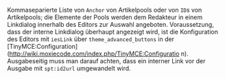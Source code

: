 Kommaseparierte Liste von `Anchor` von Artikelpools oder von `ID`s von
Artikelpools; die Elemente der Pools werden dem Redakteur in einem Linkdialog
innerhalb des Editors zur Auswahl angeboten. Voraussetzung, dass der interne
Linkdialog überhaupt angezeigt wird, ist die Konfiguration des Editors mit
`iesLink` über `theme_advanced_buttons` in der
[TinyMCE:Configuration](http://wiki.moxiecode.com/index.php/TinyMCE:Configuratio
n). Ausgabeseitig muss man darauf achten, dass ein interner Link vor der
Ausgabe mit `spt:id2url` umgewandelt wird.